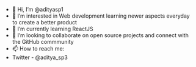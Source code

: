 - 👋 Hi, I’m @adityasp1
- 👀 I’m interested in Web development learning newer aspects everyday to create a better product
- 🌱 I’m currently learning ReactJS 
- 💞️ I’m looking to collaborate on open source projects and connect with the GitHub commmunity
- 📫 How to reach me:
- Twitter - @aditya_sp3

<!---
adityasp1/adityasp1 is a ✨ special ✨ repository because its `README.md` (this file) appears on your GitHub profile.
You can click the Preview link to take a look at your changes.
--->
